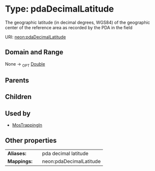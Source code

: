 
# Type: pdaDecimalLatitude


The geographic latitude (in decimal degrees, WGS84) of the geographic center of the reference area as recorded by the PDA in the field

URI: [neon:pdaDecimalLatitude](https://data.neonscience.org/pdaDecimalLatitude)


## Domain and Range

None ->  <sub>OPT</sub> [Double](types/Double.md)

## Parents


## Children


## Used by

 * [MosTrappingIn](MosTrappingIn.md)

## Other properties

|  |  |  |
| --- | --- | --- |
| **Aliases:** | | pda decimal latitude |
| **Mappings:** | | neon:pdaDecimalLatitude |

